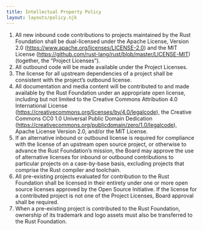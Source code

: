 ```yaml
---
title: Intellectual Property Policy
layout: layouts/policy.njk
---
```

1. All new inbound code contributions to projects maintained by the Rust Foundation shall be dual-licensed under the Apache License, Version 2.0 (https://www.apache.org/licenses/LICENSE-2.0) and the MIT License (https://github.com/rust-lang/rust/blob/master/LICENSE-MIT) (together, the “Project Licenses”).
2. All outbound code will be made available under the Project Licenses.
3. The license for all upstream dependencies of a project shall be consistent with the project’s outbound license.
4. All documentation and media content will be contributed to and made available by the Rust Foundation under an appropriate open license, including but not limited to the Creative Commons Attribution 4.0 International License (https://creativecommons.org/licenses/by/4.0/legalcode), the Creative Commons CC0 1.0 Universal Public Domain Dedication (https://creativecommons.org/publicdomain/zero/1.0/legalcode), Apache License Version 2.0, and/or the MIT License.
5. If an alternative inbound or outbound license is required for compliance with the license of an upstream open source project, or otherwise to advance the Rust Foundation’s mission, the Board may approve the use of alternative licenses for inbound or outbound contributions to particular projects on a case-by-base basis, excluding projects that comprise the Rust compiler and toolchain.&nbsp;
6. All pre-existing projects evaluated for contribution to the Rust Foundation shall be licensed in their entirety under one or more open source licenses approved by the Open Source Initiative. If the license for a contributed project is not one of the Project Licenses, Board approval shall be required.
7. When a pre-existing project is contributed to the Rust Foundation, ownership of its trademark and logo assets must also be transferred to the Rust Foundation.